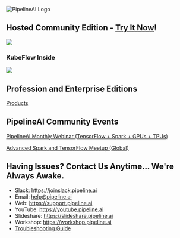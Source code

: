 ![PipelineAI Logo](https://pipeline.ai/assets/img/pipelineai.png)

## Hosted Community Edition - [Try It Now](https://community.pipeline.ai)!

[![](https://pipeline.ai/assets/img/pipelineai-dark-mode.png)](https://community.pipeline.ai)

### KubeFlow Inside

[![](https://pipeline.ai/assets/img/pipelineai-banner-kubecon.png)](https://community.pipeline.ai)

## Profession and Enterprise Editions

[Products](https://pipeline.ai/products)

## PipelineAI Community Events
[PipelineAI Monthly Webinar (TensorFlow + Spark + GPUs + TPUs)](https://webinar.pipeline.ai)

[Advanced Spark and TensorFlow Meetup (Global)](https://meetup.pipeline.ai)

## Having Issues?  Contact Us Anytime... We're Always Awake.
* Slack:  https://joinslack.pipeline.ai
* Email:  [help@pipeline.ai](mailto:help@pipeline.ai)
* Web:  https://support.pipeline.ai
* YouTube:  https://youtube.pipeline.ai
* Slideshare:  https://slideshare.pipeline.ai
* Workshop:  https://workshop.pipeline.ai
* [Troubleshooting Guide](/docs/troubleshooting)
